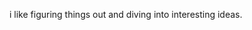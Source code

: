 i like figuring things out and diving into interesting ideas.

<!--

**Archieve**
@@@@@@@@@@@@@@@@@@@@@@@@@@@@@@@@@@@

I am a Computer Science Undergraduate at [Multimedia University](https://en.wikipedia.org/wiki/Multimedia_University), previously interned as a Data Scientist in the Machine Learning Solutions team at [MoneyLion](https://www.moneylion.com/). 
Check me out elsewhere:
 you can also find me here:
- [wyhong3103.live](https://wyhong3103.live/)
- [linkedin](https://www.linkedin.com/in/wong-yen-hong/)
- [codeforces](https://codeforces.com/profile/wyhong3103)
@@@@@@@@@@@@@@@@@@@@@@@@@@@@@@@@@@@

## Tech Stack

<div align="center">
  <img src="https://skillicons.dev/icons?i=cpp,py,tensorflow,pytorch,js,html,css,java,react,nextjs,nodejs,express,nestjs,mongodb,firebase,aws,docker,git,github,vim" alt="GITHUB STATS">
</div>

@@@@@@@@@@@@@@@@@@@@@@@@@@@@@@@@@@@

![Tech Stack](https://skillicons.dev/icons?i=cpp,py,js,html,css,react,redux,nodejs,express,mongodb,firebase,java,git,vim)

@@@@@@@@@@@@@@@@@@@@@@@@@@@@@@@@@@@

## Stats
<div align="center">
  <img src="https://github-readme-stats.vercel.app/api?username=wyhong3103&show_icons=true&theme=transparent&rank_icon=github" alt="GITHUB STATS">
</div>

<div align="center">
  <img src="https://raw.githubusercontent.com/wyhong3103/cf-stats/main/output/light_card.svg#gh-dark-mode-only" alt="CF STATS">
</div>

@@@@@@@@@@@@@@@@@@@@@@@@@@@@@@@@@@@

Before you leave, please also sign my [guestbook](https://gist.github.com/wyhong3103/e804c37d33c220a8a373e7246440b499):laughing:.
-->

